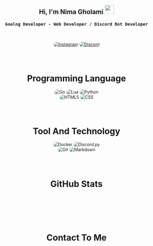 
<div align="center">
<h2>Hi, I'm Nima Gholami
<img src="https://emojipedia-us.s3.dualstack.us-west-1.amazonaws.com/thumbs/160/apple/76/waving-hand-sign_emoji-modifier-fitzpatrick-type-1-2_1f44b-1f3fb_1f3fb.png" width="30">
</h2>
</div>


<div align="center">
<h4 align="center"><samp> Goalng Developer -  Web Developer / Discord Bot Developer</samp></h4>
</div>

<br>

<p align="center">
    <a href="https://instagram.com/nima._.ism"><img src="https://img.shields.io/badge/Instagram-171717?style=for-the-badge&logo=instagram&logoColor=5459a7" style="border-radius:15px" alt="Instagram"></a>
    <a href="https://discord.gg/mYPyceJ7WX"><img src="https://img.shields.io/badge/Discord-171717?style=for-the-badge&logo=discord&logoColor=5459a7" style="border-radius:15px" alt="Discord"></a>
</p>

<br><br>

<h1 align="center">
    Programming Language
</h1>

<div align="center">
    <img src="https://img.shields.io/badge/go-%2300ADD8.svg?style=for-the-badge&logo=go&logoColor=5459a7" alt="Go" style="border-radius:15px"/>
    <img src="https://img.shields.io/badge/lua-%232C2D72.svg?style=for-the-badge&logo=lua&logoColor=5459a7" alt="Lua" style="border-radius:15px"/>
    <img src="https://img.shields.io/badge/python-171717?style=for-the-badge&logo=python&logoColor=5459a7" alt="Python" style="border-radius:15px"/>
    <br/>
    <img src="https://img.shields.io/badge/HTML5-171717?style=for-the-badge&logo=html5&logoColor=5459a7" alt="HTML5" style="border-radius:15px"/>
    <img src="https://img.shields.io/badge/CSS-171717?style=for-the-badge&logo=css3&logoColor=5459a7" alt="CSS" style="border-radius:15px"/>
</div>

<br><br>

<h1 align="center">
    Tool And Technology
</h1>

<div align="center">
    <img src="https://img.shields.io/badge/docker-%230db7ed.svg?style=for-the-badge&logo=docker&logoColor=5459a7" alt="Docker" style="border-radius:15px"/>
    <img src="https://img.shields.io/badge/Discord.py-171717.svg?style=for-the-badge&logo=discord&logoColor=5459a7" alt="Discord.py" style="border-radius:15px"/> 
    <br/>
    <img src="https://img.shields.io/badge/git-171717.svg?style=for-the-badge&logo=git&logoColor=5459a7" alt="Git" style="border-radius:15px"/>
    <img src="https://img.shields.io/badge/Markdown-171717?style=for-the-badge&logo=markdown&logoColor=5459a7" alt="Markdown" style="border-radius:15px"/>
</div>

<br><br>


<h1 align="center">
    GitHub Stats
</h1>

<div align="center">
    <img align="center" src="https://github-readme-stats.vercel.app/api/top-langs/?username=nimaism&langs_count=10&layout=compact&theme=gruvbox_duo&hide_border=true&bg_color=171717&title_color=5459a7&icon_color=5459a7&text_color=ffffff&count_private=true"  alt=""/>
</div>
<br/>

<div align="center">
    <img align="center" src="https://github-readme-stats.vercel.app/api?username=nimaism&theme=gruvbox_duo&show_icons=true&include_all_commits=true&count_private=true&theme=react&hide_border=true&bg_color=171717&title_color=5459a7&icon_color=5459a7&text_color=ffffff&count_private=true"  alt=""/>
</div>

<br/>

<div align="center">
    <img align="center" src="https://github-readme-streak-stats.herokuapp.com/?user=nimaism&theme=gruvbox_duo&background=171717&hide_border=true&ring=5459a7&currStreakLabel=5459a7&sideNums=5459a7&currStreakNum=5459a7&sideLabels=5459a7&text_color=ffffff&count_private=true"  alt=""/>
</div>

<br/>
<br>


<br>

<h1 align="center">
     Contact To Me
</h1>

<div align="center"> 
    <img align="center" src="https://discord.c99.nl/widget/theme-1/841250866895781918.png" alt=""/>
</div>
